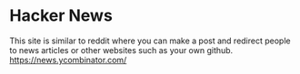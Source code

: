 # Hacker News
This site is similar to reddit where you can make a post and redirect people to news articles or other websites such as your own github. 
https://news.ycombinator.com/
